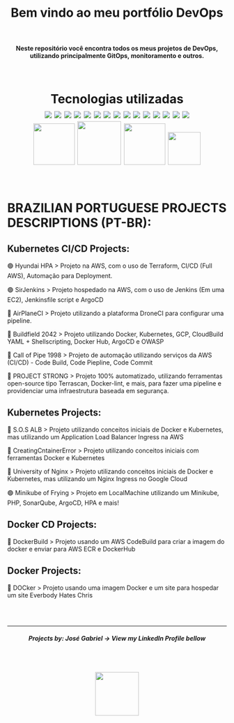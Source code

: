 <h1 align="center">Bem vindo ao meu portfólio DevOps</h1> <br>

<h4 align="center">
   Neste repositório você encontra todos os meus projetos de DevOps, utilizando principalmente GitOps, monitoramento e outros. 
</h4> <br>

<h1 align="center">
  Tecnologias utilizadas
  <div align="center">
    <img src="https://img.shields.io/badge/Bitbucket-0747a6?style=for-the-badge&logo=bitbucket&logoColor=white">
    <img src="https://img.shields.io/badge/GitHub-100000?style=for-the-badge&logo=github&logoColor=white">
    <img src="https://img.shields.io/badge/Debian-A81D33?style=for-the-badge&logo=debian&logoColor=white">
    <img src="https://img.shields.io/badge/Ubuntu-E95420?style=for-the-badge&logo=ubuntu&logoColor=white">
    <img src="https://img.shields.io/badge/Python-14354C?style=for-the-badge&logo=python&logoColor=white">
    <img src="https://img.shields.io/badge/Shell_Script-121011?style=for-the-badge&logo=gnu-bash&logoColor=white">
    <img src="https://img.shields.io/badge/Amazon_AWS-232F3E?style=for-the-badge&logo=amazon-aws&logoColor=white">
    <img src="https://img.shields.io/badge/Google_Cloud-4285F4?style=for-the-badge&logo=google-cloud&logoColor=white">
    <img src="https://img.shields.io/badge/Drone_CI-212121?style=for-the-badge&logo=drone&logoColor=white">
    <img src="https://img.shields.io/badge/MariaDB-003545?style=for-the-badge&logo=mariadb&logoColor=white">
    <img src="https://img.shields.io/badge/Atom-66595C?style=for-the-badge&logo=Atom&logoColor=white">
    <img src="https://img.shields.io/badge/VIM-%2311AB00.svg?&style=for-the-badge&logo=vim&logoColor=white">
    <img src="https://img.shields.io/badge/Visual_Studio_Code-0078D4?style=for-the-badge&logo=visual%20studio%20code&logoColor=white">
    <img src="https://img.shields.io/badge/GIT-E44C30?style=for-the-badge&logo=git&logoColor=white">
    <img src="https://img.shields.io/badge/Jenkins-D24939?style=for-the-badge&logo=Jenkins&logoColor=white">
    <div align="center">
      <img src="https://cdn-icons-png.flaticon.com/512/919/919853.png" width=95>
      <img src="https://collabnix.com/wp-content/uploads/2020/05/1200px-Kubernetes_logo_without_workmark-1.png" width=100>
      <img src="https://user-images.githubusercontent.com/90631269/171282288-41ebea8e-dee3-4405-8696-2084264a09e5.png" width=95>
      <img src="https://www.pngkey.com/png/full/898-8982104_aws-codebuild.png" width=75>      
    </div>
  </div>
</h1> <br>

# BRAZILIAN PORTUGUESE PROJECTS DESCRIPTIONS (PT-BR):

## Kubernetes CI/CD Projects:
🟢 Hyundai HPA > Projeto na AWS, com o uso de Terraform, CI/CD (Full AWS), Automação para Deployment. 

🟢 SirJenkins > Projeto hospedado na AWS, com o uso de Jenkins (Em uma EC2), Jenkinsfile script e ArgoCD

🔴 AirPlaneCI > Projeto utilizando a plataforma DroneCI para configurar uma pipeline. 

🔴 Buildfield 2042 > Projeto utilizando Docker, Kubernetes, GCP, CloudBuild YAML + Shellscripting, Docker Hub, ArgoCD e OWASP

🔴 Call of Pipe 1998 > Projeto de automação utilizando serviços da AWS (CI/CD) - Code Build, Code Piepline, Code Commit

🔴 PROJECT STRONG > Projeto 100% automatizado, utilizando ferramentas open-source tipo Terrascan, Docker-lint, e mais, para fazer uma pipeline e providenciar uma infraestrutura baseada em segurança. 

## Kubernetes Projects:
🔴 S.O.S ALB > Projeto utilizando conceitos iniciais de Docker e Kubernetes, mas utilizando um Application Load Balancer Ingress na AWS

🔴 CreatingCntainerError > Projeto utilizando conceitos iniciais com ferramentas Docker e Kubernetes

🔴 University of Nginx > Projeto utilizando conceitos iniciais de Docker e Kubernetes, mas utilizando um Nginx Ingress no Google Cloud

🟢 Minikube of Frying > Projeto em LocalMachine utilizando um Minikube, PHP, SonarQube, ArgoCD, HPA e mais!

## Docker CD Projects:
🔴 DockerBuild > Projeto usando um AWS CodeBuild para criar a imagem do docker e enviar para AWS ECR e DockerHub

## Docker Projects:
🔴 DOCker > Projeto usando uma imagem Docker e um site para hospedar um site Everbody Hates Chris

<br>
<br>

---
<h5 align="center">
   Projects by: José Gabriel -> View my LinkedIn Profile bellow
   </h5>
<h1 align="center">
<a href="https://www.linkedin.com/in/jgsiqueiraa/"><img src="https://img.shields.io/badge/LinkedIn-0077B5?style=for-the-badge&logo=linkedin&logoColor=white" width="100" hspace="50" vspace="30"></a>
